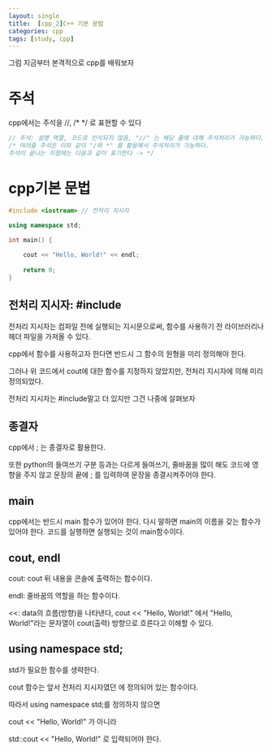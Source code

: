 ```yaml
---
layout: single
title:  [cpp_2]C++ 기본 문법
categories: cpp
tags: [study, cpp]
---
```



그럼 지금부터 본격적으로 cpp를 배워보자

# 주석

cpp에서는 주석을 //, /* */ 로 표현할 수 있다

```cpp
// 주석: 설명 역할, 코드로 인식되지 않음, "//" 는 해당 줄에 대해 주석처리가 가능하다.
/* 여러줄 주석은 이와 같이 "/와 *" 를 활용해서 주석처리가 가능하다. 
주석이 끝나는 지점에는 다음과 같이 표기한다 -> */
```

# cpp기본 문법

```cpp
#include <iostream> // 전처리 지시자

using namespace std;

int main() {
    
    cout << "Hello, World!" << endl;
    
    return 0;
}
```
## 전처리 지시자: #include
전처리 지시자는 컴파일 전에 실행되는 지시문으로써, 함수를 사용하기 전 라이브러리나 헤더 파일을 가져올 수 있다.

cpp에서 함수를 사용하고자 한다면 반드시 그 함수의 원형을 미리 정의해야 한다.

그러나 위 코드에서 cout에 대한 함수를 지정하지 않았지만, 전처리 지시자에 의해 미리 정의되었다.

전처리 지시자는 #include말고 더 있지만 그건 나중에 살펴보자

## 종결자
cpp에서 ; 는 종결자로 활용한다.

또한 python의 들여쓰기 구분 등과는 다르게 들여쓰기, 줄바꿈을 많이 해도 코드에 영향을 주지 않고 문장의 끝에 ; 를 입력하여 문장을 종결시켜주어야 한다.

## main
cpp에서는 반드시 main 함수가 있어야 한다. 다시 말하면 main의 이름을 갖는 함수가 있어야 한다.
코드를 실행하면 실행되는 것이 main함수이다.

## cout, endl
cout: cout 뒤 내용을 콘솔에 출력하는 함수이다.

endl: 줄바꿈의 역할을 하는 함수이다.

<<: data의 흐름(방향)을 나타낸다, cout << "Hello, World!" 에서 "Hello, World!"라는 문자열이 cout(출력) 방향으로 흐른다고 이해할 수 있다. 

## using namespace std;

std가 필요한 함수를 생략한다.

cout 함수는 앞서 전처리 지시자였던 <iostream>에 정의되어 있는 함수이다.

따라서 using namespace std;를 정의하지 않으면

cout << "Hello, World!" 가 아니라

std::cout << "Hello, World!" 로 입력되어야 한다.
